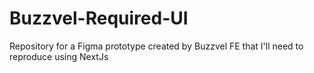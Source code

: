# Buzzvel-Required-UI
Repository for a Figma prototype created by Buzzvel FE that I'll need to reproduce using NextJs
